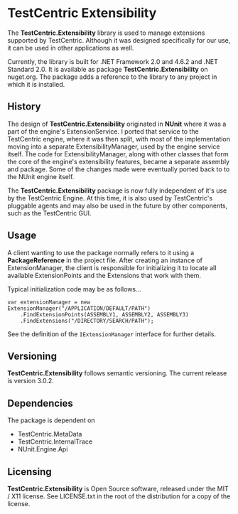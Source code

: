 ﻿# TestCentric Extensibility

The **TestCentric.Extensibility** library is used to manage extensions supported
by TestCentric. Although it was designed specifically for our use,
it can be used in other applications as well.

Currently, the library is built for .NET Framework 2.0 and 4.6.2 and .NET
Standard 2.0. It is available as package **TestCentric.Extensibility**
on nuget.org. The package adds a reference to the library to any project in
which it is installed.

## History

The design of **TestCentric.Extensibility** originated in **NUnit** where it was
a part of the engine's ExtensionService. I ported that service to the TestCentric
engine, where it was then split, with most of the implementation moving into 
a separate ExtensibilityManager, used by the engine service itself. The code for
ExtensibilityManager, along with other classes that form the core of the engine's
extensibility features, became a separate assembly and package. Some of the changes
made were eventually ported back to to the NUnit engine itself.

The **TestCentric.Extensibility** package is now fully independent of it's use by
the TestCentric Engine. At this time, it is also used by TestCentric's pluggable 
agents and may also be used in the future by other components, such as the TestCentric GUI.

## Usage

A client wanting to use the package normally refers to it using a **PackageReference**
in the project file. After creating an instance of ExtensionManager, the client is
responsible for initializing it to locate all available ExtensionPoints and the
Extensions that work with them.

Typical initialization code may be as follows...

```
var extensionManager = new ExtensionManager("/APPLICATION/DEFAULT/PATH")
	.FindExtensionPoints(ASSEMBLY1, ASSEMBLY2, ASSEMBLY3)
	.FindExtensions("/DIRECTORY/SEARCH/PATH");
```

See the definition of the `IExtensionManager` interface for further details.

## Versioning

**TestCentric.Extensibility** follows semantic versioning. The current release
is version 3.0.2.

## Dependencies

The package is dependent on

* TestCentric.MetaData
* TestCentric.InternalTrace
* NUnit.Engine.Api

## Licensing

**TestCentric.Extensibility** is Open Source software, released under the MIT / X11 
license. See LICENSE.txt in the root of the distribution for a copy of the license.

